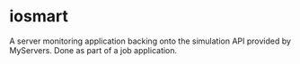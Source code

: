 # iosmart

A server monitoring application backing onto the simulation API provided by MyServers. Done as part of a job application.
